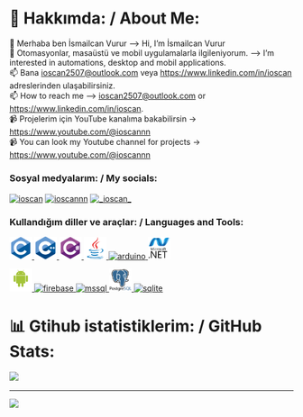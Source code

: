 # 💫 Hakkımda: / About Me:
👋 Merhaba ben İsmailcan Vurur --> Hi, I’m İsmailcan Vurur <br>
👀 Otomasyonlar, masaüstü ve mobil uygulamalarla ilgileniyorum.  --> I’m interested in automations, desktop and mobil applications. <br>
📫 Bana ioscan2507@outlook.com veya https://www.linkedin.com/in/ioscan adreslerinden ulaşabilirsiniz. <br>
📫 How to reach me --> ioscan2507@outlook.com or https://www.linkedin.com/in/ioscan. <br>
📹 Projelerim için YouTube kanalıma bakabilirsin -> https://www.youtube.com/@ioscannn <br>
📹 You can look my Youtube channel for projects ->  https://www.youtube.com/@ioscannn <br>



<h3 align="left">Sosyal medyalarım: / My socials:</h3>
<p align="left">
<a href="https://linkedin.com/in/ioscan" target="blank"><img align="center" src="https://raw.githubusercontent.com/rahuldkjain/github-profile-readme-generator/master/src/images/icons/Social/linked-in-alt.svg" alt="ioscan" height="30" width="40" /></a>
<a href="https://www.youtube.com/@ioscannn" target="blank"><img align="center" src="https://raw.githubusercontent.com/rahuldkjain/github-profile-readme-generator/master/src/images/icons/Social/youtube.svg" alt="ioscannn" height="30" width="40" /></a>
<a href="https://instagram.com/_ioscan_" target="blank"><img align="center" src="https://raw.githubusercontent.com/rahuldkjain/github-profile-readme-generator/master/src/images/icons/Social/instagram.svg" alt="_ioscan_" height="30" width="40" /></a>
</p>

<h3 align="left">Kullandığım diller ve araçlar: / Languages and Tools:</h3>
<p align="left"> 
  
<a href="https://www.w3schools.com/cpp/" target="_blank" rel="noreferrer"> <img src="https://raw.githubusercontent.com/devicons/devicon/master/icons/c/c-original.svg" alt="c" width="40" height="40"/> </a> 
<a href="https://www.w3schools.com/cs/" target="_blank" rel="noreferrer"> <img src="https://raw.githubusercontent.com/devicons/devicon/master/icons/cplusplus/cplusplus-original.svg" alt="cplusplus" width="40" height="40"/> </a> 
<a href="https://www.java.com" target="_blank" rel="noreferrer"> <img src="https://raw.githubusercontent.com/devicons/devicon/master/icons/csharp/csharp-original.svg" alt="csharp" width="40" height="40"/> </a> 
<a href="https://firebase.google.com/" target="_blank" rel="noreferrer"> <img src="https://raw.githubusercontent.com/devicons/devicon/master/icons/java/java-original.svg" alt="java" width="40" height="40"/>  </a> 
<a href="https://www.cprogramming.com/" target="_blank" rel="noreferrer"> <img src="https://cdn.worldvectorlogo.com/logos/arduino-1.svg" alt="arduino" width="40" height="40"/> </a> 
<a href="https://dotnet.microsoft.com/" target="_blank" rel="noreferrer"> <img src="https://raw.githubusercontent.com/devicons/devicon/master/icons/dot-net/dot-net-original-wordmark.svg" alt="dotnet" width="40" height="40"/> </a>

<a href="https://developer.android.com" target="_blank" rel="noreferrer"> <img src="https://raw.githubusercontent.com/devicons/devicon/master/icons/android/android-original-wordmark.svg" alt="android" width="40" height="40"/> </a> 
<a href="https://www.arduino.cc/" target="_blank" rel="noreferrer"> <img src="https://www.vectorlogo.zone/logos/firebase/firebase-icon.svg" alt="firebase" width="40" height="40"/> </a>
<a href="https://www.microsoft.com/en-us/sql-server" target="_blank" rel="noreferrer"> <img src="https://www.svgrepo.com/show/303229/microsoft-sql-server-logo.svg" alt="mssql" width="40" height="40"/> </a>
<a href="https://www.postgresql.org" target="_blank" rel="noreferrer"> <img src="https://raw.githubusercontent.com/devicons/devicon/master/icons/postgresql/postgresql-original-wordmark.svg" alt="postgresql" width="40" height="40"/> </a> 
<a href="https://www.sqlite.org/" target="_blank" rel="noreferrer"> <img src="https://www.vectorlogo.zone/logos/sqlite/sqlite-icon.svg" alt="sqlite" width="40" height="40"/> </a>

# 📊 Gtihub istatistiklerim: / GitHub Stats:

![](https://github-readme-streak-stats.herokuapp.com/?user=ioscann&theme=dark&hide_border=false)

---
[![](https://visitcount.itsvg.in/api?id=ioscann&icon=0&color=0)](https://visitcount.itsvg.in)            
